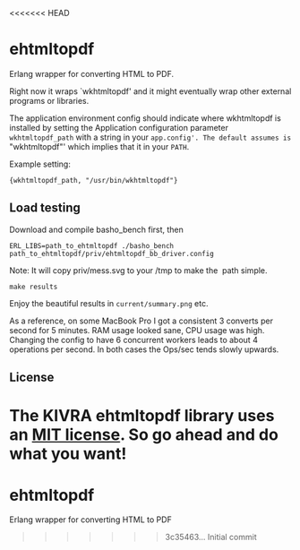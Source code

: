 <<<<<<< HEAD
# ehtmltopdf

Erlang wrapper for converting HTML to PDF.

Right now it wraps `wkhtmltopdf' and it might eventually wrap other external
programs or libraries.

The application environment config should indicate where wkhtmltopdf is
installed by setting the Application configuration parameter `wkhtmltopdf_path`
with a string in your `app.config'. The default assumes is `"wkhtmltopdf"' which
implies that it in your `PATH`.

Example setting:

    {wkhtmltopdf_path, "/usr/bin/wkhtmltopdf"}

## Load testing

Download and compile basho_bench first, then

    ERL_LIBS=path_to_ehtmltopdf ./basho_bench path_to_ehtmltopdf/priv/ehtmltopdf_bb_driver.config

Note: It will copy priv/mess.svg to your /tmp to make the <img> path simple.

    make results

Enjoy the beautiful results in `current/summary.png` etc.

As a reference, on some MacBook Pro I got a consistent 3 converts per second
for 5 minutes. RAM usage looked sane, CPU usage was high. Changing the config
to have 6 concurrent workers leads to about 4 operations per second. In both
cases the Ops/sec tends slowly upwards.

## License
The KIVRA ehtmltopdf library uses an [MIT license](http://en.wikipedia.org/wiki/MIT_License). So go ahead and do what you want!
=======
ehtmltopdf
==========

Erlang wrapper for converting HTML to PDF
>>>>>>> 3c35463... Initial commit

